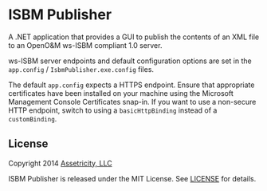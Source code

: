 # ISBM Publisher

A .NET application that provides a GUI to publish the contents of an XML file to an OpenO&M ws-ISBM compliant 1.0 server.

ws-ISBM server endpoints and default configuration options are set in the `app.config` / `IsbmPublisher.exe.config` files.

The default `app.config` expects a HTTPS endpoint. Ensure that appropriate certificates have been installed on your machine using the Microsoft Management Console Certificates snap-in. If you want to use a non-secure HTTP endpoint, switch to using a `basicHttpBinding` instead of a `customBinding`.

## License

Copyright 2014 [Assetricity, LLC](http://assetricity.com)

ISBM Publisher is released under the MIT License. See [LICENSE](https://github.com/assetricity/IsbmPublisher/blob/master/LICENSE) for details.
